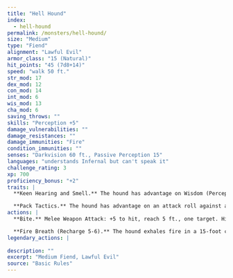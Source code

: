 ```yaml
---
title: "Hell Hound"
index:
  - hell-hound
permalink: /monsters/hell-hound/
size: "Medium"
type: "Fiend"
alignment: "Lawful Evil"
armor_class: "15 (Natural)"
hit_points: "45 (7d8+14)"
speed: "walk 50 ft."
str_mod: 17
dex_mod: 12
con_mod: 14
int_mod: 6
wis_mod: 13
cha_mod: 6
saving_throws: ""
skills: "Perception +5"
damage_vulnerabilities: ""
damage_resistances: ""
damage_immunities: "Fire"
condition_immunities: ""
senses: "Darkvision 60 ft., Passive Perception 15"
languages: "understands Infernal but can't speak it"
challenge_rating: 3
xp: 700
proficiency_bonus: "+2"
traits: |
  **Keen Hearing and Smell.** The hound has advantage on Wisdom (Perception) checks that rely on hearing or smell.

  **Pack Tactics.** The hound has advantage on an attack roll against a creature if at least one of the hound's allies is within 5 ft. of the creature and the ally isn't incapacitated.
actions: |
  **Bite.** Melee Weapon Attack: +5 to hit, reach 5 ft., one target. Hit: 7 (1d8 + 3) piercing damage plus 7 (2d6) fire damage.

  **Fire Breath (Recharge 5-6).** The hound exhales fire in a 15-foot cone. Each creature in that area must make a DC 12 Dexterity saving throw, taking 21 (6d6) fire damage on a failed save, or half as much damage on a successful one.  
legendary_actions: |
  
description: ""
excerpt: "Medium Fiend, Lawful Evil"
source: "Basic Rules"
---
```

